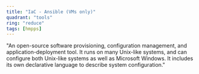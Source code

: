 ```yaml
---
title: "IaC - Ansible (VMs only)"
quadrant: "tools"
ring: "reduce"
tags: [hmpps]
---
```


"An open-source software provisioning, configuration management, and application-deployment tool. It runs on many Unix-like systems, and can configure both Unix-like systems as well as Microsoft Windows. It includes its own declarative language to describe system configuration."
